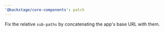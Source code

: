 ```yaml
---
'@backstage/core-components': patch
---
```


Fix the relative `sub-paths` by concatenating the app's base URL with them.
